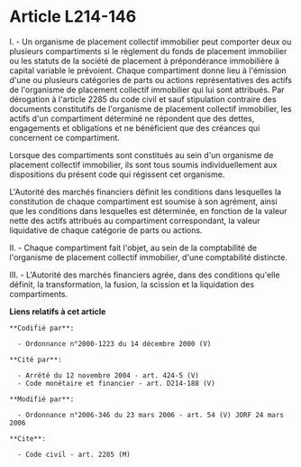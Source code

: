 # Article L214-146

I. - Un organisme de placement collectif immobilier peut comporter deux ou plusieurs compartiments si le règlement du fonds
de placement immobilier ou les statuts de la société de placement à prépondérance immobilière à capital variable le
prévoient. Chaque compartiment donne lieu à l'émission d'une ou plusieurs catégories de parts ou actions représentatives des
actifs de l'organisme de placement collectif immobilier qui lui sont attribués. Par dérogation à l'article 2285 du code civil
et sauf stipulation contraire des documents constitutifs de l'organisme de placement collectif immobilier, les actifs d'un
compartiment déterminé ne répondent que des dettes, engagements et obligations et ne bénéficient que des créances qui
concernent ce compartiment.

Lorsque des compartiments sont constitués au sein d'un organisme de placement collectif immobilier, ils sont tous soumis
individuellement aux dispositions du présent code qui régissent cet organisme.

L'Autorité des marchés financiers définit les conditions dans lesquelles la constitution de chaque compartiment est soumise à
son agrément, ainsi que les conditions dans lesquelles est déterminée, en fonction de la valeur nette des actifs attribués au
compartiment correspondant, la valeur liquidative de chaque catégorie de parts ou actions.

II. - Chaque compartiment fait l'objet, au sein de la comptabilité de l'organisme de placement collectif immobilier, d'une
comptabilité distincte.

III. - L'Autorité des marchés financiers agrée, dans des conditions qu'elle définit, la transformation, la fusion, la
scission et la liquidation des compartiments.

**Liens relatifs à cet article**

	**Codifié par**:

	  - Ordonnance n°2000-1223 du 14 décembre 2000 (V)

	**Cité par**:

	  - Arrêté du 12 novembre 2004 - art. 424-5 (V)
	  - Code monétaire et financier - art. D214-188 (V)

	**Modifié par**:

	  - Ordonnance n°2006-346 du 23 mars 2006 - art. 54 (V) JORF 24 mars 2006

	**Cite**:

	  - Code civil - art. 2285 (M)
